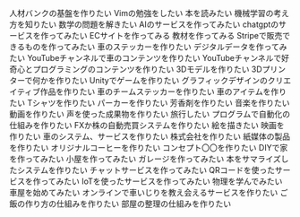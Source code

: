 
人材バンクの基盤を作りたい
Vimの勉強をしたい
本を読みたい
機械学習の考え方を知りたい
数学の問題を解きたい
AIのサービスを作ってみたい
chatgptのサービスを作ってみたい
ECサイトを作ってみる
教材を作ってみる
Stripeで販売できるものを作ってみたい
車のステッカーを作りたい
デジタルデータを作ってみたい
YouTubeチャンネルで車のコンテンツを作りたい
YouTubeチャンネルで好奇心とプログラミングのコンテンツを作りたい
3Dモデルを作りたい
3Dプリンターで何かを作りたい
Unityでゲームを作りたい
グラフィックデザインのクリエイティブ作品を作りたい
車のチームステッカーを作りたい
車のアイテムを作りたい
Tシャツを作りたい
パーカーを作りたい
芳香剤を作りたい
音楽を作りたい
動画を作りたい
声を使った成果物を作りたい
旅行したい
プログラムで自動化の仕組みを作りたい
FXか株の自動売買システムを作りたい
絵を描きたい
映画を作りたい
車のシステム、サービスを作りたい
株式会社を作りたい
紙媒体の製品を作りたい
オリジナルコーヒーを作りたい
コンセプト〇〇を作りたい
DIYで家を作ってみたい
小屋を作ってみたい
ガレージを作ってみたい
本をサマライズしたシステムを作りたい
チャットサービスを作ってみたい
QRコードを使ったサービスを作ってみたい
IoTを使ったサービスを作ってみたい
物理を学んでみたい
車屋を始めてみたい
オンラインで車いじりを教え会えるサービスを作りたい
ご飯の作り方の仕組みを作りたい
部屋の整理の仕組みを作りたい